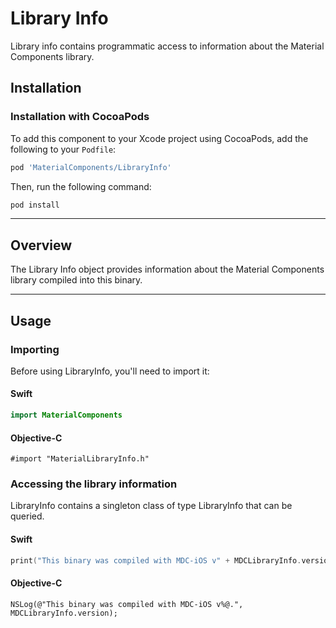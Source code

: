 <!--docs:
title: "Library info"
layout: detail
section: components
excerpt: "Library info contains programmatic access to information about the Material Components library."
iconId: misc
path: /catalog/library-info/
api_doc_root: true
-->

# Library Info

Library info contains programmatic access to information about the Material Components library.

## Installation

### Installation with CocoaPods

To add this component to your Xcode project using CocoaPods, add the following to your `Podfile`:

```bash
pod 'MaterialComponents/LibraryInfo'
```
<!--{: .code-renderer.code-renderer--install }-->

Then, run the following command:

```bash
pod install
```

- - -

## Overview

The Library Info object provides information about the Material Components library compiled into
this binary.

- - -

## Usage

### Importing

Before using LibraryInfo, you'll need to import it:

<!--<div class="material-code-render" markdown="1">-->
#### Swift
```swift
import MaterialComponents
```

#### Objective-C

```objc
#import "MaterialLibraryInfo.h"
```
<!--</div>-->

### Accessing the library information

LibraryInfo contains a singleton class of type LibraryInfo that can be queried.

<!--<div class="material-code-render" markdown="1">-->
#### Swift
```swift
print("This binary was compiled with MDC-iOS v" + MDCLibraryInfo.version + ".")
```

#### Objective-C

```objc
NSLog(@"This binary was compiled with MDC-iOS v%@.", MDCLibraryInfo.version);
```
<!--</div>-->
